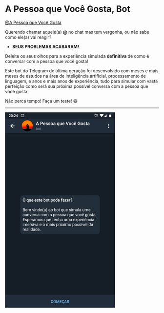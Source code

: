 # A Pessoa que Você Gosta, Bot

[@A Pessoa que Você Gosta](https://t.me/a_pessoa_que_voce_gosta_bot)

Querendo chamar aquele(a) **@** no chat mas tem vergonha, ou não sabe como ele(a) vai reagir?

- **SEUS PROBLEMAS ACABARAM!**

Deleite os seus olhos para a experiência simulada **definitiva** de como é conversar com a pessoa que você gosta!

Este bot do Telegram de última geração foi desenvolvido com meses e mais meses de estudos na área de inteligência artificial, processamento de linguagem, e anos e mais anos de experiência, tudo para simular com vasta perfeição como será sua próxima possível conversa com a pessoa que você gosta.

Não perca tempo! Faça um teste! :smile:

---

<img src="https://github.com/renanstd/a-pessoa-que-voce-gosta-bot/blob/master/screenshot/screenshot.jpg" width="360" height="640"/>
